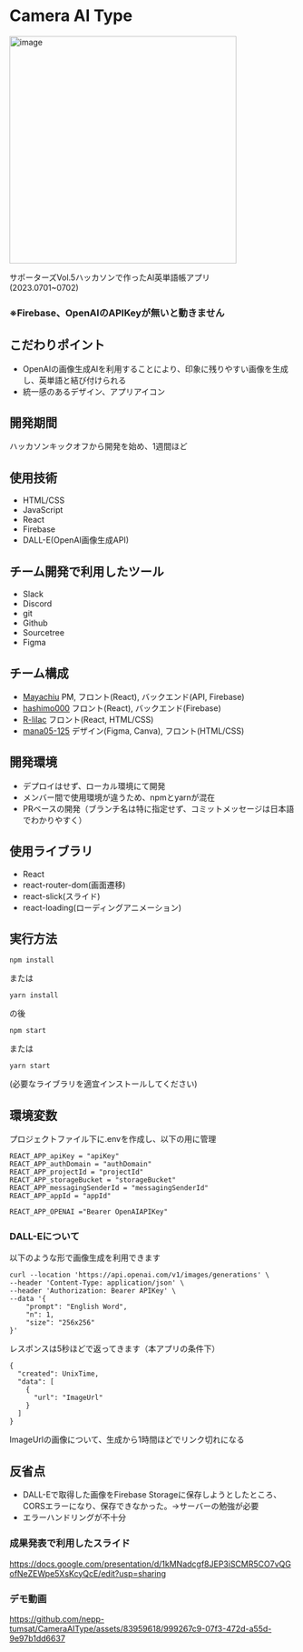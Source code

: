 # Camera AI Type

<img width="400" alt="image" src="https://github.com/nepp-tumsat/CameraAIType/assets/83959618/3c273bbb-74fc-4697-9fac-41f351fdda80">

サポーターズVol.5ハッカソンで作ったAI英単語帳アプリ  
(2023.0701~0702)

### ※Firebase、OpenAIのAPIKeyが無いと動きません

## こだわりポイント
- OpenAIの画像生成AIを利用することにより、印象に残りやすい画像を生成し、英単語と結び付けられる
- 統一感のあるデザイン、アプリアイコン

## 開発期間
ハッカソンキックオフから開発を始め、1週間ほど

## 使用技術
- HTML/CSS
- JavaScript
- React
- Firebase
- DALL-E(OpenAI画像生成API)

## チーム開発で利用したツール
- Slack
- Discord
- git
- Github
- Sourcetree
- Figma

## チーム構成
- [Mayachiu](https://github.com/Mayachiu) PM, フロント(React), バックエンド(API, Firebase)
- [hashimo000](https://github.com/hashimo000) フロント(React), バックエンド(Firebase)
- [R-lilac](https://github.com/R-lilac) フロント(React, HTML/CSS)
- [mana05-125](https://github.com/mana05-125) デザイン(Figma, Canva), フロント(HTML/CSS)

## 開発環境
- デプロイはせず、ローカル環境にて開発
- メンバー間で使用環境が違うため、npmとyarnが混在
- PRベースの開発（ブランチ名は特に指定せず、コミットメッセージは日本語でわかりやすく）

## 使用ライブラリ
- React
- react-router-dom(画面遷移)
- react-slick(スライド)
- react-loading(ローディングアニメーション)

## 実行方法

```
npm install
```
または
```
yarn install
```

の後

```
npm start
```
または
```
yarn start
```
(必要なライブラリを適宜インストールしてください)

## 環境変数
プロジェクトファイル下に.envを作成し、以下の用に管理
```
REACT_APP_apiKey = "apiKey"
REACT_APP_authDomain = "authDomain"
REACT_APP_projectId = "projectId"
REACT_APP_storageBucket = "storageBucket"
REACT_APP_messagingSenderId = "messagingSenderId"
REACT_APP_appId = "appId"

REACT_APP_OPENAI ="Bearer OpenAIAPIKey"
```

### DALL-Eについて
以下のような形で画像生成を利用できます
```
curl --location 'https://api.openai.com/v1/images/generations' \
--header 'Content-Type: application/json' \
--header 'Authorization: Bearer APIKey' \
--data '{
    "prompt": "English Word",
    "n": 1,
    "size": "256x256"
}'
```
レスポンスは5秒ほどで返ってきます（本アプリの条件下）
```
{
  "created": UnixTime,
  "data": [
    {
      "url": "ImageUrl"
    }
  ]
}
```

ImageUrlの画像について、生成から1時間ほどでリンク切れになる

## 反省点
- DALL-Eで取得した画像をFirebase Storageに保存しようとしたところ、CORSエラーになり、保存できなかった。→サーバーの勉強が必要
- エラーハンドリングが不十分


### 成果発表で利用したスライド

https://docs.google.com/presentation/d/1kMNadcgf8JEP3iSCMR5CO7vQGofNeZEWpe5XsKcyQcE/edit?usp=sharing

### デモ動画

https://github.com/nepp-tumsat/CameraAIType/assets/83959618/999267c9-07f3-472d-a55d-9e97b1dd6637


